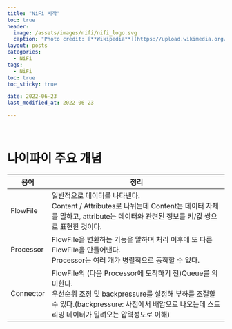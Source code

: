 ```yaml
---
title: "NiFi 시작"
toc: true
header:
  image: /assets/images/nifi/nifi_logo.svg
  caption: "Photo credit: [**Wikipedia**](https://upload.wikimedia.org/wikipedia/commons/f/ff/Apache-nifi-logo.svg)"
layout: posts
categories:
  - NiFi
tags:
  - NiFi
toc: true
toc_sticky: true

date: 2022-06-23
last_modified_at: 2022-06-23

---
```


<br>

# 나이파이 주요 개념

<table>
  <thead>
    <tr>
      <th colspan='1'>용어</th>
      <th colspan='1'>정리</th>
    </tr>
  </thead>
  <tbody>
    <tr>
      <td>FlowFile</td>
      <td>일반적으로 데이터를 나타낸다. <br> Content / Attributes로 나뉘는데 Content는 데이터 자체를 말하고, attribute는 데이터와 관련된 정보를 키/값 쌍으로 표현한 것이다.</td>
    </tr>
    <tr>
      <td>Processor</td>
      <td>FlowFile을 변환하는 기능을 말하며 처리 이후에 또 다른 FlowFile을 만들어낸다. <br> Processor는 여러 개가 병렬적으로 동작할 수 있다.</td>
    </tr>
    <tr>
      <td>Connector</td>
      <td>FlowFile의 (다음 Processor에 도착하기 전)Queue를 의미한다. <br> 우선순위 조정 및 backpressure를 설정해 부하를 조절할 수 있다.(backpressure: 사전에서 배압으로 나오는데 스트리밍 데이터가 밀려오는 압력정도로 이해)</td>
    </tr>
  </tbody>
</table>